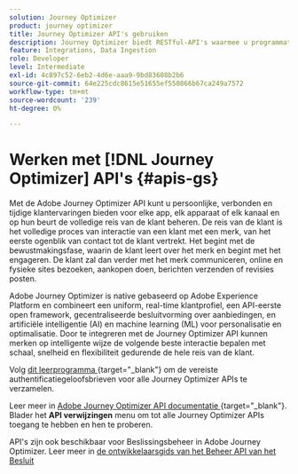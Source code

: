 ```yaml
---
solution: Journey Optimizer
product: journey optimizer
title: Journey Optimizer API's gebruiken
description: Journey Optimizer biedt RESTful-API's waarmee u programmatisch belangrijke bewerkingen in uw toepassingen kunt uitvoeren. Leer hoe u ze kunt openen en gebruiken.
feature: Integrations, Data Ingestion
role: Developer
level: Intermediate
exl-id: 4c897c52-6eb2-4d6e-aaa9-9bd83608b2b6
source-git-commit: 64e225cdc8615e51655ef550866b67ca249a7572
workflow-type: tm+mt
source-wordcount: '239'
ht-degree: 0%

---
```


# Werken met [!DNL Journey Optimizer] API&#39;s {#apis-gs}

Met de Adobe Journey Optimizer API kunt u persoonlijke, verbonden en tijdige klantervaringen bieden voor elke app, elk apparaat of elk kanaal en op hun beurt de volledige reis van de klant beheren. De reis van de klant is het volledige proces van interactie van een klant met een merk, van het eerste ogenblik van contact tot de klant vertrekt. Het begint met de bewustmakingsfase, waarin de klant leert over het merk en begint met het engageren. De klant zal dan verder met het merk communiceren, online en fysieke sites bezoeken, aankopen doen, berichten verzenden of revisies posten.

Adobe Journey Optimizer is native gebaseerd op Adobe Experience Platform en combineert een uniform, real-time klantprofiel, een API-eerste open framework, gecentraliseerde besluitvorming over aanbiedingen, en artificiële intelligentie (AI) en machine learning (ML) voor personalisatie en optimalisatie. Door te integreren met de Journey Optimizer API kunnen merken op intelligente wijze de volgende beste interactie bepalen met schaal, snelheid en flexibiliteit gedurende de hele reis van de klant.

Volg [ dit leerprogramma ](https://developer.adobe.com/journey-optimizer-apis/references/authentication/){target="_blank"} om de vereiste authentificatiegeloofsbrieven voor alle Journey Optimizer APIs te verzamelen.

Leer meer in [ Adobe Journey Optimizer API documentatie ](https://developer.adobe.com/journey-optimizer-apis/){target="_blank"}. Blader het **API verwijzingen** menu om tot alle Journey Optimizer APIs toegang te hebben en hen te proberen.

API&#39;s zijn ook beschikbaar voor Beslissingsbeheer in Adobe Journey Optimizer. Leer meer in [ de ontwikkelaarsgids van het Beheer API van het Besluit ](../offers/api-reference/getting-started.md)
